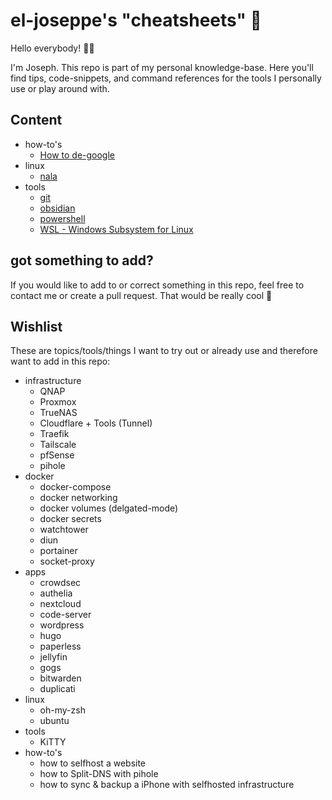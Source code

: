 # el-joseppe's "cheatsheets" 🚀

Hello everybody! 🙋‍♂

I'm Joseph. This repo is part of my personal knowledge-base. Here you'll find tips, code-snippets, and command references for the tools I personally use or play around with.

## Content
- how-to's
	- [How to de-google](howto/howto%20de-google.md)
- linux
	- [nala](linux/nala.md)
- tools
	- [git](tools/git.md)
	- [obsidian](tools/obsidian.md)
	- [powershell](tools/powershell.md)
	- [WSL - Windows Subsystem for Linux](tools/wsl.md)

## got something to add?
If you would like to add to or correct something in this repo, feel free to contact me or create a pull request. That would be really cool 🙂

## Wishlist
These are topics/tools/things I want to try out or already use and therefore want to add in this repo:
- infrastructure
	- QNAP
	- Proxmox
	- TrueNAS
	- Cloudflare + Tools (Tunnel)
	- Traefik
	- Tailscale
	- pfSense
	- pihole
- docker
	- docker-compose
	- docker networking
	- docker volumes (delgated-mode)
	- docker secrets
	- watchtower
	- diun
	- portainer
	- socket-proxy
- apps
	- crowdsec
	- authelia
	- nextcloud
	- code-server
	- wordpress
	- hugo
	- paperless
	- jellyfin
	- gogs
	- bitwarden
	- duplicati
- linux
	- oh-my-zsh
	- ubuntu
- tools
	- KiTTY
- how-to's
	- how to selfhost a website
	- how to Split-DNS with pihole
	- how to sync & backup a iPhone with selfhosted infrastructure
